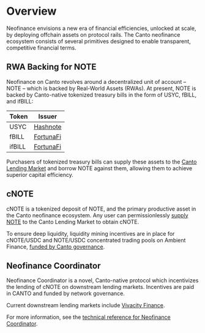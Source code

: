 # Overview

Neofinance envisions a new era of financial efficiencies, unlocked at scale, by deploying offchain assets on protocol rails. The Canto neofinance ecosystem consists of several primitives designed to enable transparent, competitive financial terms.

## RWA Backing for NOTE <a href="#rwas" id="rwas"></a>

Neofinance on Canto revolves around a decentralized unit of account – NOTE – which is backed by Real-World Assets (RWAs). At present, NOTE is backed by Canto-native tokenized treasury bills in the form of USYC, fBILL, and ifBILL:

| Token  | Issuer                                  |
| ------ | --------------------------------------- |
| USYC   | [Hashnote](https://www.hashnote.com/)   |
| fBILL  | [FortunaFi](https://www.fortunafi.com/) |
| ifBILL | [FortunaFi](https://www.fortunafi.com/) |

Purchasers of tokenized treasury bills can supply these assets to the [Canto Lending Market](../free-public-infrastructure/lending-market.md) and borrow NOTE against them, allowing them to achieve superior capital efficiency.

## cNOTE <a href="#cnote" id="cnote"></a>

cNOTE is a tokenized deposit of NOTE, and the primary productive asset in the Canto neofinance ecosystem. Any user can permissionlessly [supply NOTE](../user-guides/lending-and-borrowing.md#supplying-tokens) to the Canto Lending Market to obtain cNOTE.

To ensure deep liquidity, liquidity mining incentives are in place for cNOTE/USDC and NOTE/USDC concentrated trading pools on Ambient Finance, [funded by Canto governance](https://app.canto.io/governance/proposal/121).

## Neofinance Coordinator

Neofinance Coordinator is a novel, Canto-native protocol which incentivizes the lending of cNOTE on downstream lending markets. Incentives are paid in CANTO and funded by network governance.

Current downstream lending markets include [Vivacity Finance](https://vivacity.finance).

For more information, see the [technical reference for Neofinance Coordinator](overview.md#neofinance-coordinator).
